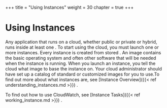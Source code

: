 +++
title = "Using Instances"
weight = 30
chapter = true
+++


# Using Instances
Any application that runs on a cloud, whether public or private or hybrid, runs inside at least one . To start using the cloud, you must launch one or more instances. Every instance is created from stored . An image contains the basic operating system and often other software that will be needed when the instance is running. When you launch an instance, you tell the cloud what image to base the instance on. Your cloud administrator should have set up a catalog of standard or customized images for you to use.To find out more about what instances are, see [Instance Overview]({{< ref understanding_instances.md >}}) . 

To find out how to use CloudWatch, see [Instance Tasks]({{< ref working_instance.md >}}) . 




